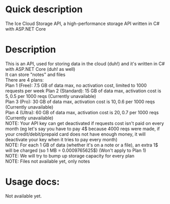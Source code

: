 # Quick description  
The Ice Cloud Storage API, a high-performance storage API written in C# with ASP.NET Core  
  
# Description  
This is an API, used for storing data in the cloud (duh!) and it's written in C# with ASP.NET Core (duh! as well)  
It can store "notes" and files  
There are 4 plans:  
Plan 1 (Free): 7.5 GB of data max, no activation cost, limited to 1000 requests per week
Plan 2 (Standard): 15 GB of data max, activation cost is 5$, 0.5$ per 1000 reqs (Currently unavailable)  
Plan 3 (Pro): 30 GB of data max, activation cost is 10$, 0.6$ per 1000 reqs (Currently unavailable)  
Plan 4 (Ultra): 60 GB of data max, activation cost is 20$, 0.7$ per 1000 reqs (Currently unavailable)  
NOTE: Your API key can get deactivated if requests cost isn't paid on every month (eg let's say you have to pay 4$ because 4000 reqs were made, if your credit/debit/prepaid card does not have enough money, it will deactivate your key when it tries to pay every month)  
NOTE: For each 1 GB of data (whether it's on a note or a file), an extra 1$ will be charged (so 1 MB = 0.0009765625$) (Won't apply to Plan 1)  
NOTE: We will try to bump up storage capacity for every plan  
NOTE: Files not available yet, only notes   
  
# Usage docs:  
Not available yet.  